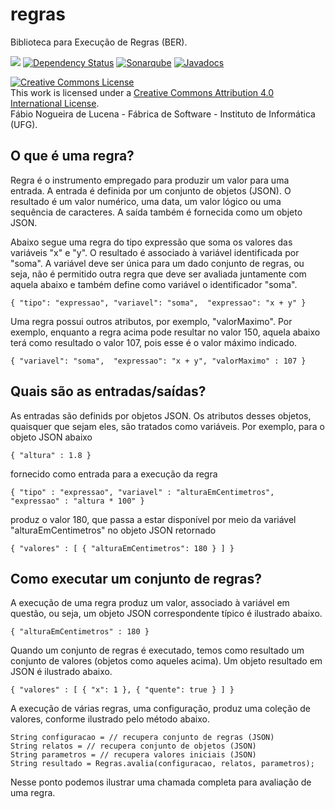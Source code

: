 # regras
Biblioteca para Execução de Regras (BER). 

[<img src="https://api.travis-ci.org/kyriosdata/saep.svg?branch=master">](https://travis-ci.org/kyriosdata/saep)
[![Dependency Status](https://www.versioneye.com/user/projects/5818f81589f0a91d55eb921c/badge.svg?style=flat-square)](https://www.versioneye.com/user/projects/5818f81589f0a91d55eb921c)
[![Sonarqube](https://sonarqube.com/api/badges/gate?key=com.github.kyriosdata.saep:saep-dominio)](https://sonarqube.com/dashboard/index?id=com.github.kyriosdata.saep%3Asaep-dominio)
[![Javadocs](http://javadoc.io/badge/com.github.kyriosdata.regras/regras.svg)](http://javadoc.io/doc/com.github.kyriosdata.regras/regras)


<a rel="license" href="http://creativecommons.org/licenses/by/4.0/">
<img alt="Creative Commons License" style="border-width:0"
 src="https://i.creativecommons.org/l/by/4.0/88x31.png" /></a>
 <br />This work is licensed under a <a rel="license" 
 href="http://creativecommons.org/licenses/by/4.0/">Creative Commons 
 Attribution 4.0 International License</a>. 
 <br />Fábio Nogueira de Lucena - Fábrica de Software - 
 Instituto de Informática (UFG).


## O que é uma regra?
Regra é o instrumento empregado para produzir um valor para uma  
entrada. A entrada é definida por um conjunto de objetos (JSON). O 
resultado é um valor numérico, uma data, um valor lógico ou uma 
sequência de caracteres. A saída também é fornecida como um objeto
JSON.

Abaixo segue uma regra do tipo expressão que soma os valores das 
variáveis "x" e "y". O resultado é associado à variável identificada 
por "soma". A variável deve ser única para um dado conjunto de regras, 
ou seja, não é permitido outra regra que deve ser avaliada juntamente 
com aquela abaixo e também define como variável o identificador 
"soma".

`{ "tipo": "expressao", "variavel": "soma", 
   "expressao": "x + y" }`
   
Uma regra possui outros atributos, por exemplo, "valorMaximo". 
Por exemplo, enquanto a regra acima pode resultar no valor 150,
aquela abaixo terá como resultado o valor 107, pois esse é o valor
máximo indicado.

`{ "variavel": "soma", 
   "expressao": "x + y",
    "valorMaximo" : 107 }`
    
## Quais são as entradas/saídas?
As entradas são definids por objetos JSON. Os atributos desses
objetos, quaisquer que sejam eles, são tratados como variáveis. 
Por exemplo, para o objeto JSON abaixo

`{ "altura" : 1.8 }`

fornecido como entrada para a execução da regra 

`{ "tipo" : "expressao", "variavel" : "alturaEmCentimetros", "expressao" : "altura * 100" }`

produz o valor 180, que passa a estar disponível por meio da 
variável "alturaEmCentimetros" no objeto JSON retornado

`{ "valores" : [ { "alturaEmCentimetros": 180 } ] }`
    
## Como executar um conjunto de regras?

A execução de uma regra produz um valor, associado à variável em 
questão, ou seja, um objeto JSON correspondente típico é 
ilustrado abaixo.

`{ "alturaEmCentimetros" : 180 }`

Quando um conjunto de regras é executado, temos como resultado
um conjunto de valores (objetos como aqueles acima). Um objeto 
resultado em JSON é ilustrado abaixo.

`{ "valores" : [ { "x": 1 }, { "quente": true } ] }`
 
A execução de várias regras, uma configuração, produz uma
coleção de valores, conforme ilustrado pelo método abaixo. 

```
String configuracao = // recupera conjunto de regras (JSON)
String relatos = // recupera conjunto de objetos (JSON)
String parametros = // recupera valores iniciais (JSON)
String resultado = Regras.avalia(configuracao, relatos, parametros);
```

Nesse ponto podemos ilustrar uma chamada completa para avaliação de
uma regra. 


